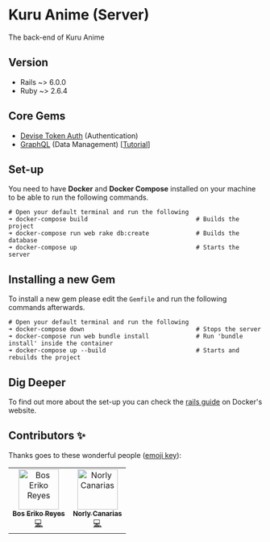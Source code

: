 # Kuru Anime (Server)
The back-end of Kuru Anime

## Version
- Rails ~> 6.0.0
- Ruby ~> 2.6.4

## Core Gems
- [Devise Token Auth](https://github.com/lynndylanhurley/devise_token_auth) (Authentication)
- [GraphQL](https://graphql-ruby.org/) (Data Management) [[Tutorial](https://www.howtographql.com/graphql-ruby/0-introduction/)]

## Set-up
You need to have **Docker** and **Docker Compose** installed on your machine to be able to run the following commands.

```
# Open your default terminal and run the following
➜ docker-compose build                              # Builds the project
➜ docker-compose run web rake db:create             # Builds the database
➜ docker-compose up                                 # Starts the server
```

## Installing a new Gem
To install a new gem please edit the `Gemfile` and run the following commands afterwards.
```
# Open your default terminal and run the following
➜ docker-compose down                               # Stops the server
➜ docker-compose run web bundle install             # Run 'bundle install' inside the container
➜ docker-compose up --build                         # Starts and rebuilds the project
```

## Dig Deeper
To find out more about the set-up you can check the [rails guide](https://docs.docker.com/compose/rails/) on Docker's website.

## Contributors ✨

Thanks goes to these wonderful people ([emoji key](https://allcontributors.org/docs/en/emoji-key)):

<!-- ALL-CONTRIBUTORS-LIST:START - Do not remove or modify this section -->
<!-- prettier-ignore -->
<table>
  <tr>
    <td align="center"><a href="https://github.com/BosEriko"><img src="https://github.com/boseriko.png?size=200" width="80px;" alt="Bos Eriko Reyes"/><br /><sub><b>Bos Eriko Reyes</b></sub></a><br /><a href="https://github.com/kuru-project/main-website-server/commits?author=BosEriko" title="Code">💻</a></td>
    <td align="center"><a href="https://github.com/lyc4n"><img src="https://github.com/lyc4n.png?size=200" width="80px;" alt="Norly Canarias"/><br /><sub><b>Norly Canarias</b></sub></a><br /><a href="https://github.com/kuru-project/main-website-server/commits?author=lyc4n" title="Code">💻</a></td>
  </tr>
</table>
<!-- ALL-CONTRIBUTORS-LIST:END -->
